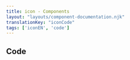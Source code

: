 ```yaml
---
title: icon - Components
layout: "layouts/component-documentation.njk"
translationKey: "iconCode"
tags: ['iconEN', 'code']
---
```


## Code